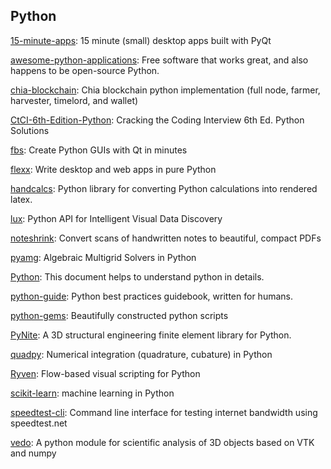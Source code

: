 ## Python
[15-minute-apps](https://github.com/learnpyqt/15-minute-apps): 15 minute (small) desktop apps built with PyQt

[awesome-python-applications](https://github.com/mahmoud/awesome-python-applications): Free software that works great, and also happens to be open-source Python.

[chia-blockchain](https://github.com/Chia-Network/chia-blockchain): Chia blockchain python implementation (full node, farmer, harvester, timelord, and wallet)

[CtCI-6th-Edition-Python](https://github.com/careercup/CtCI-6th-Edition-Python): Cracking the Coding Interview 6th Ed. Python Solutions

[fbs](https://github.com/mherrmann/fbs): Create Python GUIs with Qt in minutes

[flexx](https://github.com/flexxui/flexx): Write desktop and web apps in pure Python

[handcalcs](https://github.com/connorferster/handcalcs): Python library for converting Python calculations into rendered latex.

[lux](https://github.com/lux-org/lux): Python API for Intelligent Visual Data Discovery

[noteshrink](https://github.com/mzucker/noteshrink): Convert scans of handwritten notes to beautiful, compact PDFs

[pyamg](https://github.com/pyamg/pyamg): Algebraic Multigrid Solvers in Python

[Python](https://github.com/geekcomputers/Python): This document helps to understand python in details.

[python-guide](https://github.com/realpython/python-guide): Python best practices guidebook, written for humans.

[python-gems](https://github.com/RealHacker/python-gems): Beautifully constructed python scripts

[PyNite](https://github.com/JWock82/PyNite): A 3D structural engineering finite element library for Python.

[quadpy](https://github.com/nschloe/quadpy): Numerical integration (quadrature, cubature) in Python

[Ryven](https://github.com/leon-thomm/Ryven): Flow-based visual scripting for Python

[scikit-learn](https://github.com/scikit-learn/scikit-learn): machine learning in Python

[speedtest-cli](https://github.com/sivel/speedtest-cli): Command line interface for testing internet bandwidth using speedtest.net

[vedo](https://github.com/marcomusy/vedo): A python module for scientific analysis of 3D objects based on VTK and numpy
